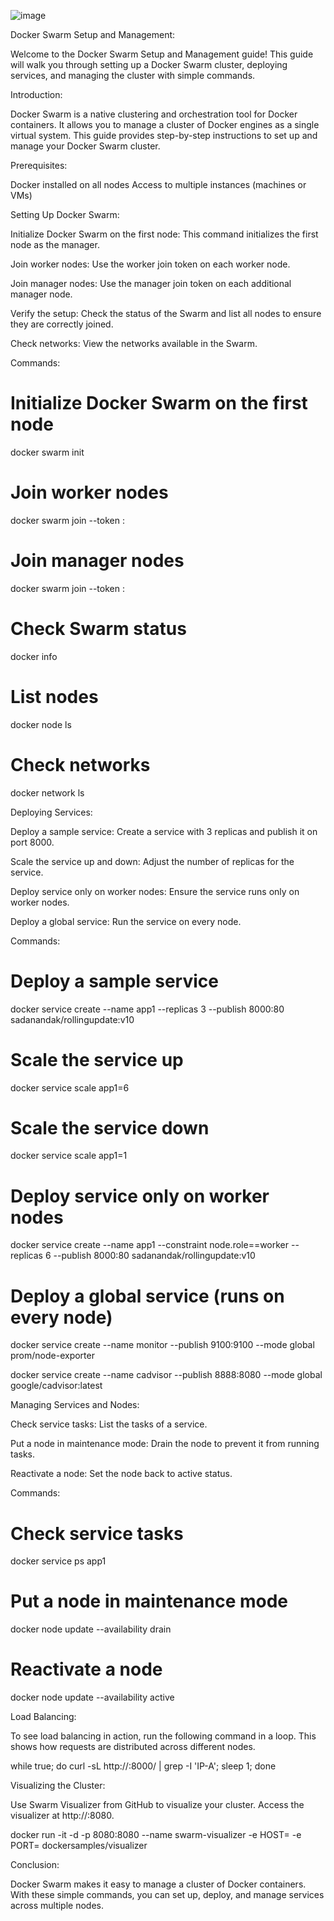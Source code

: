 ![image](https://github.com/user-attachments/assets/72b2d4b6-ca33-4a2c-aaf3-0df0f4372945) 

Docker Swarm Setup and Management:

Welcome to the Docker Swarm Setup and Management guide! This guide will walk you through setting up a Docker Swarm cluster, deploying services, and managing the cluster with simple commands.

Introduction:

Docker Swarm is a native clustering and orchestration tool for Docker containers. It allows you to manage a cluster of Docker engines as a single virtual system. This guide provides step-by-step instructions to set up and manage your Docker Swarm cluster.

Prerequisites:

Docker installed on all nodes
Access to multiple instances (machines or VMs) 

Setting Up Docker Swarm:

Initialize Docker Swarm on the first node: This command initializes the first node as the manager.

Join worker nodes: Use the worker join token on each worker node.

Join manager nodes: Use the manager join token on each additional manager node.

Verify the setup: Check the status of the Swarm and list all nodes to ensure they are correctly joined.

Check networks: View the networks available in the Swarm.


Commands:

# Initialize Docker Swarm on the first node
docker swarm init

# Join worker nodes
docker swarm join --token <worker-token> <manager-ip>:<manager-port>

# Join manager nodes
docker swarm join --token <manager-token> <manager-ip>:<manager-port>

# Check Swarm status
docker info

# List nodes
docker node ls

# Check networks
docker network ls


Deploying Services:

Deploy a sample service: Create a service with 3 replicas and publish it on port 8000.

Scale the service up and down: Adjust the number of replicas for the service.

Deploy service only on worker nodes: Ensure the service runs only on worker nodes.

Deploy a global service: Run the service on every node.


Commands:

# Deploy a sample service
docker service create --name app1 --replicas 3 --publish 8000:80 sadanandak/rollingupdate:v10

# Scale the service up
docker service scale app1=6

# Scale the service down
docker service scale app1=1

# Deploy service only on worker nodes
docker service create --name app1 --constraint node.role==worker --replicas 6 --publish 8000:80 sadanandak/rollingupdate:v10

# Deploy a global service (runs on every node)
docker service create --name monitor --publish 9100:9100 --mode global prom/node-exporter

docker service create --name cadvisor --publish 8888:8080 --mode global google/cadvisor:latest


Managing Services and Nodes:

Check service tasks: List the tasks of a service.

Put a node in maintenance mode: Drain the node to prevent it from running tasks.

Reactivate a node: Set the node back to active status.


Commands:

# Check service tasks
docker service ps app1

# Put a node in maintenance mode
docker node update <node-id> --availability drain

# Reactivate a node
docker node update <node-id> --availability active

Load Balancing:

To see load balancing in action, run the following command in a loop. This shows how requests are distributed across different nodes.

while true; do curl -sL http://<ip>:8000/ | grep -I 'IP-A'; sleep 1; done


Visualizing the Cluster:

Use Swarm Visualizer from GitHub to visualize your cluster. Access the visualizer at http://<manager-ip>:8080.

docker run -it -d -p 8080:8080 --name swarm-visualizer -e HOST=<manager-ip> -e PORT=<manager-port> dockersamples/visualizer

Conclusion:

Docker Swarm makes it easy to manage a cluster of Docker containers. With these simple commands, you can set up, deploy, and manage services across multiple nodes.
